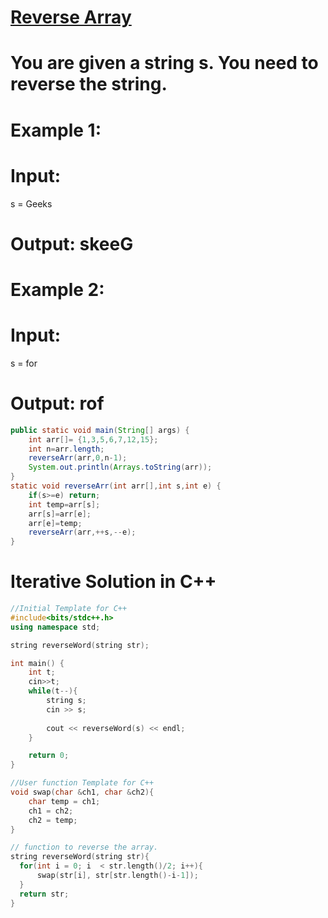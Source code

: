 # [Reverse Array](https://practice.geeksforgeeks.org/problems/reverse-a-string/1)
# You are given a string s. You need to reverse the string.

# Example 1:

# Input:
s = Geeks

# Output: skeeG
# Example 2:

# Input:
s = for
# Output: rof

```java
public static void main(String[] args) {
	int arr[]= {1,3,5,6,7,12,15};
	int n=arr.length;
	reverseArr(arr,0,n-1);
	System.out.println(Arrays.toString(arr));
}
static void reverseArr(int arr[],int s,int e) {
	if(s>=e) return;
	int temp=arr[s];
	arr[s]=arr[e];
	arr[e]=temp;
	reverseArr(arr,++s,--e);
}
  ```

# Iterative Solution in C++
```cpp
//Initial Template for C++
#include<bits/stdc++.h>
using namespace std;

string reverseWord(string str);

int main() {	
	int t;
	cin>>t;
	while(t--){
        string s;
        cin >> s;
        
        cout << reverseWord(s) << endl;
	}

	return 0;
}

//User function Template for C++
void swap(char &ch1, char &ch2){
    char temp = ch1;
    ch1 = ch2;
    ch2 = temp;
}

// function to reverse the array.
string reverseWord(string str){
  for(int i = 0; i  < str.length()/2; i++){
      swap(str[i], str[str.length()-i-1]);
  }
  return str;
}
```